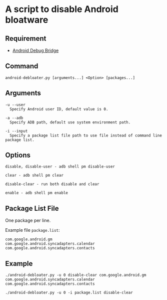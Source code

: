 # A script to disable Android bloatware

## Requirement

* [Android Debug Bridge](https://developer.android.com/studio/command-line/adb)

## Command

```
android-debloater.py [arguments...] <Option> [packages...]
```

## Arguments

```
-u --user
  Specify Android user ID, default value is 0.

-a --adb
  Specify ADB path, default use system environment path.

-i --input
  Specify a package list file path to use file instead of command line package list.
```

## Options

```
disable, disable-user - adb shell pm disable-user

clear - adb shell pm clear

disable-clear - run both disable and clear

enable - adb shell pm enable
```

## Package List File

One package per line.

Example file `package.list`:

```
com.google.android.gm
com.google.android.syncadapters.calendar
com.google.android.syncadapters.contacts
```

## Example

```
./android-debloater.py -u 0 disable-clear com.google.android.gm com.google.android.syncadapters.calendar com.google.android.syncadapters.contacts

./android-debloater.py -u 0 -i package.list disable-clear 
```
